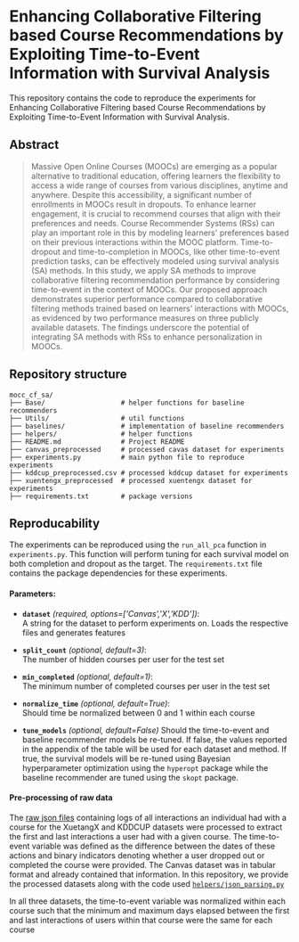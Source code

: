 # Enhancing Collaborative Filtering based Course Recommendations by Exploiting Time-to-Event Information with Survival Analysis

This repository contains the code to reproduce the experiments for Enhancing Collaborative Filtering based Course Recommendations by Exploiting Time-to-Event Information with Survival Analysis.

## Abstract 
> Massive Open Online Courses (MOOCs) are emerging as a popular alternative to traditional education, offering learners the flexibility to access a wide range of courses from various disciplines, anytime and anywhere. Despite this accessibility, a significant number of enrollments in MOOCs result in dropouts. To enhance learner engagement, it is crucial to recommend courses that align with their preferences and needs. Course Recommender Systems (RSs) can play an important role in this by modeling learners' preferences based on their previous interactions within the MOOC platform. Time-to-dropout and time-to-completion in MOOCs, like other time-to-event prediction tasks, can be effectively modeled using survival analysis (SA) methods. In this study, we apply SA methods to improve collaborative filtering recommendation performance by considering time-to-event in the context of MOOCs. Our proposed approach demonstrates superior performance compared to collaborative filtering methods trained based on learners' interactions with MOOCs, as evidenced by two performance measures on three publicly available datasets. The findings underscore the potential of integrating SA methods with RSs to enhance personalization in MOOCs.

## Repository structure

```plaintext
mocc_cf_sa/
├── Base/                   # helper functions for baseline recommenders 
├── Utils/                  # util functions 
├── baselines/              # implementation of baseline recommenders
├── helpers/                # helper functions 
├── README.md               # Project README
├── canvas_preprocessed     # processed cavas dataset for experiments
├── experiments.py          # main python file to reproduce experiments
├── kddcup_preprocessed.csv # processed kddcup dataset for experiments
├── xuentengx_preprocessed  # processed xuentengx dataset for experiments
├── requirements.txt        # package versions
```

## Reproducability

The experiments can be reproduced using the `run_all_pca` function in `experiments.py`. This function will perform tuning for each survival model on both completion and dropout as the target. The `requirements.txt` file contains the package dependencies for these experiments.

#### Parameters:

- **`dataset`** *(required, options=['Canvas','X','KDD'])*:  
  A string for the dataset to perform experiments on. Loads the respective files and generates features

- **`split_count`** *(optional, default=3)*:  
  The number of hidden courses per user for the test set

- **`min_completed`** *(optional, default=1)*:  
  The minimum number of completed courses per user in the test set

- **`normalize_time`** *(optional, default=True)*:  
  Should time be normalized between 0 and 1 within each course

- **`tune_models`** *(optional, default=False)* 
  Should the time-to-event and baseline recommender models be re-tuned. If false, the values reported in the appendix of the table will be used for each dataset and method. If true, the survival models will be re-tuned using Bayesian hyperparameter optimization using the `hyperopt` package while the baseline recommender are tuned using the `skopt` package.

#### Pre-processing of raw data
The [raw json files](http://moocdata.cn/data/user-activity) containing logs of all interactions an individual had with a course for the XuetangX and KDDCUP datasets were processed to extract the first and last interactions a user had with a given course. The time-to-event variable was defined as the difference between the dates of these actions and binary indicators denoting whether a user dropped out or completed the course were provided. The Canvas dataset was in tabular format and already contained that information. In this repository, we provide the processed datasets along with the code used [`helpers/json_parsing.py`](https://github.com/aghinis/mocc_cf_sa/blob/main/helpers/json_parsing.py)

In all three datasets, the time-to-event variable was normalized within each course such that the minimum and maximum days elapsed between the first and last interactions of users within that course were the same for each course




